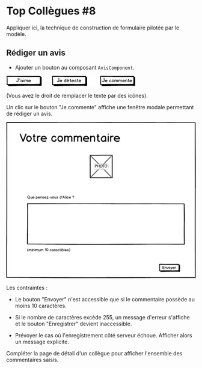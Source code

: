 # Top Collègues #8

Appliquer ici, la technique de construction de formulaire pilotée par le modèle.

## Rédiger un avis

* Ajouter un bouton au composant `AvisComponent`.

![](../images/AvisComponent2.png)

(Vous avez le droit de remplacer le texte par des icônes).

Un clic sur le bouton "Je commente" affiche une fenêtre modale permettant de rédiger un avis.

![](../images/CommentaireComponent.png)

Les contraintes :

* Le bouton "Envoyer" n'est accessible que si le commentaire possède au moins 10 caractères.

* Si le nombre de caractères excède 255, un message d'erreur s'affiche et le bouton "Enregistrer" devient inaccessible.

* Prévoyer le cas où l'enregistrement côté serveur échoue. Afficher alors un message explicite.

Compléter la page de détail d'un collègue pour afficher l'ensemble des commentaires saisis.